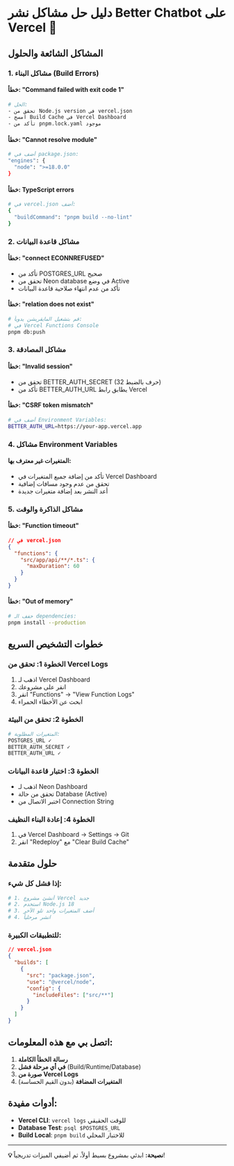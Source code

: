 # دليل حل مشاكل نشر Better Chatbot على Vercel 🔧

## المشاكل الشائعة والحلول

### 1. مشاكل البناء (Build Errors)

#### خطأ: "Command failed with exit code 1"
```bash
# الحل:
- تحقق من Node.js version في vercel.json
- امسح Build Cache في Vercel Dashboard
- تأكد من pnpm.lock.yaml موجود
```

#### خطأ: "Cannot resolve module"
```bash
# أضف في package.json:
"engines": {
  "node": ">=18.0.0"
}
```

#### خطأ: TypeScript errors
```bash
# في vercel.json أضف:
{
  "buildCommand": "pnpm build --no-lint"
}
```

### 2. مشاكل قاعدة البيانات

#### خطأ: "connect ECONNREFUSED"
- تأكد من POSTGRES_URL صحيح
- تحقق من Neon database في وضع Active
- تأكد من عدم انتهاء صلاحية قاعدة البيانات

#### خطأ: "relation does not exist"
```bash
# قم بتشغيل المايقريشن يدوياً:
# في Vercel Functions Console
pnpm db:push
```

### 3. مشاكل المصادقة

#### خطأ: "Invalid session"
- تحقق من BETTER_AUTH_SECRET (32 حرف بالضبط)
- تأكد من BETTER_AUTH_URL يطابق رابط Vercel

#### خطأ: "CSRF token mismatch"
```bash
# أضف في Environment Variables:
BETTER_AUTH_URL=https://your-app.vercel.app
```

### 4. مشاكل Environment Variables

#### المتغيرات غير معترف بها:
- تأكد من إضافة جميع المتغيرات في Vercel Dashboard
- تحقق من عدم وجود مسافات إضافية
- أعد النشر بعد إضافة متغيرات جديدة

### 5. مشاكل الذاكرة والوقت

#### خطأ: "Function timeout"
```json
// في vercel.json
{
  "functions": {
    "src/app/api/**/*.ts": {
      "maxDuration": 60
    }
  }
}
```

#### خطأ: "Out of memory"
```bash
# خفف الـ dependencies:
pnpm install --production
```

## خطوات التشخيص السريع

### الخطوة 1: تحقق من Vercel Logs
1. اذهب لـ Vercel Dashboard
2. انقر على مشروعك
3. انقر "Functions" → "View Function Logs"
4. ابحث عن الأخطاء الحمراء

### الخطوة 2: تحقق من البيئة
```bash
# المتغيرات المطلوبة:
POSTGRES_URL ✓
BETTER_AUTH_SECRET ✓ 
BETTER_AUTH_URL ✓
```

### الخطوة 3: اختبار قاعدة البيانات
- اذهب لـ Neon Dashboard
- تحقق من حالة Database (Active)
- اختبر الاتصال من Connection String

### الخطوة 4: إعادة البناء النظيف
1. في Vercel Dashboard → Settings → Git
2. انقر "Redeploy" مع "Clear Build Cache"

## حلول متقدمة

### إذا فشل كل شيء:
```bash
# 1. أنشئ مشروع Vercel جديد
# 2. استخدم Node.js 18
# 3. أضف المتغيرات واحد تلو الآخر
# 4. انشر مرحلياً
```

### للتطبيقات الكبيرة:
```json
// vercel.json
{
  "builds": [
    {
      "src": "package.json",
      "use": "@vercel/node",
      "config": {
        "includeFiles": ["src/**"]
      }
    }
  ]
}
```

## اتصل بي مع هذه المعلومات:

1. **رسالة الخطأ الكاملة**
2. **في أي مرحلة فشل** (Build/Runtime/Database)
3. **صورة من Vercel Logs**
4. **المتغيرات المضافة** (بدون القيم الحساسة)

## أدوات مفيدة:

- **Vercel CLI**: `vercel logs` للوقت الحقيقي
- **Database Test**: `psql $POSTGRES_URL` 
- **Build Local**: `pnpm build` للاختبار المحلي

---
**💡 نصيحة:** ابدئي بمشروع بسيط أولاً، ثم أضيفي الميزات تدريجياً!